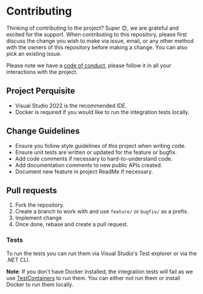 # Contributing

Thinking of contributing to the project? Super 😊, we are grateful and excited for the support. When contributing to this repository, please first discuss the change you wish to make via issue, email, or any other method with the owners of this repository before making a change. You can also pick an existing issue.

Please note we have a [code of conduct](https://github.com/mishael-o/Dapper.SimpleSqlBuilder/blob/main/docs/CODE_OF_CONDUCT.md), please follow it in all your interactions with the project.

## Project Perquisite

- Visual Studio 2022 is the recommended IDE.
- Docker is required if you would like to run the integration tests locally.

## Change Guidelines

- Ensure you follow style guidelines of this project when writing code.
- Ensure unit tests are written or updated for the feature or bugfix.
- Add code comments if necessary to hard-to-understand code.
- Add documentation comments to new public APIs created.
- Document new feature in project ReadMe if necessary.

## Pull requests

1. Fork the repository.
2. Create a branch to work with and use `feature/` or `bugfix/` as a prefix.
3. Implement change
4. Once done, rebase and create a pull request.

### Tests

To run the tests you can run them via Visual Studio's Test explorer or via the .NET CLI.

**Note**: If you don't have Docker installed, the integration tests will fail as we use [TestContainers](https://github.com/testcontainers/testcontainers-dotnet) to run them. You can either not run them or install Docker to run them locally.
